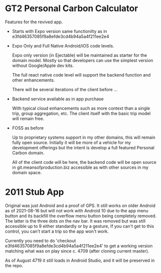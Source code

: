 GT2 Personal Carbon Calculator
==============================

  Features for the revived app.
   
* Starts with Expo version  same functionilty as in e3fd46357085f9a8efde3cd4b94a5a4f211ee2e4 

* Expo Only and Full Native Android/iOS code levels. 

   Expo only version (in Ejectable) will be maintained as starter for the domain model.
   Mostly so that developers can use the simplest version without Google/Apple dev kits.

   The full react native code level will support the backend function and other enhancements.

   There will be several iterations of the client before
   ...   

* Backend service available as in app purchase

   With typical cloud enhancements such as more context than a single trip, group aggregation, etc.
   The client itself with the basic trip model will remain free.
   
* FOSS as before

   Up to proprietary systems support in my other domains, this will remain fully open source.
   Initially it will be more of a vehicle for my development offerings but the intent is 
   develop a full featured Personal Carbon domain.

   All of the client code will be here, the backend code will be open source in 
   git.meansofproduction.biz accessible as with other sources in my domain space.


2011 Stub App
=============

  Original was just Android and a proof of GPS. It still works on older Android as of 2021-08-16 but 
  will not work with Android 10 due to the app menu button and its backfill the overflow menu 
  button being completely removed. The latter is the three  dots on the nav bar. It was
  removed but was still accessible up to 9 either standardly or by a gesture, If you can't get to this
  control, you can't start a trip so the app won't work.
   
  Currently you need to do 'checkout e3fd46357085f9a8efde3cd4b94a5a4f211ee2e4' to get a working version
  matching what was on play since c. 4709 (after cloning current master).

  As of August 4719 it still loads in Android Studio, and it will be preserved in the repo.
   
